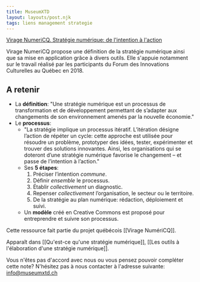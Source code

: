 ```yaml
---
title: MuseumXTD
layout: layouts/post.njk
tags: liens management strategie
---
```


[Virage NumeriCQ. Stratégie numérique: de l'intention à l'action](https://viragenumeriqc.com/culture-et-numerique/strategie-numerique-de-lintention-a-laction/)

 Virage NumeriCQ propose une définition de la stratégie numérique ainsi que sa mise en application grâce à divers outils. Elle s'appuie notamment sur le travail réalisé par les participants du Forum des Innovations Culturelles au Québec en 2018. 

## A retenir

- La **définition**: "Une stratégie numérique est un processus de transformation et de développement permettant de s’adapter aux changements de son environnement amenés par la nouvelle économie." 
- Le **processus**:  
	- "La stratégie implique un processus itératif. L’itération désigne l’action de répéter un cycle: cette approche est utilisée pour résoudre un problème, prototyper des idées, tester, expérimenter et trouver des solutions innovantes. Ainsi, les organisations qui se doteront d’une stratégie numérique favorise le changement – et passe de l’intention à l’action."
	- Ses **5 étapes**:
		1. Préciser l’intention _commune_.
		2. Définir _ensemble_ le processus.
		3. Établir _collectivement_ un diagnostic.
		4. Repenser _collectivement_ l’organisation, le secteur ou le territoire.
		5. De la stratégie au plan numérique: rédaction, déploiement et suivi.
	- Un **modèle** créé en Creative Commons est proposé pour entreprendre et suivre son processus.   

Cette ressource fait partie du projet québécois [[Virage NumériCQ]].

Apparaît dans [[Qu'est-ce qu'une stratégie numérique]], [[Les outils à l'élaboration d'une stratégie numérique]].   

Vous n'êtes pas d'accord avec nous ou vous pensez pouvoir compléter cette note? N'hésitez pas à nous contacter à l'adresse suivante: [info@museumxtd.ch](mailto:info@museumxtd.ch)